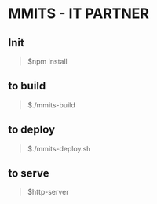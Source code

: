 # MMITS - IT PARTNER 

## Init
> $npm install

## to build
> $./mmits-build

## to deploy
> $./mmits-deploy.sh

## to serve
> $http-server